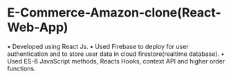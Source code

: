 # E-Commerce-Amazon-clone(React-Web-App)
•	Developed using React Js.
•	Used Firebase to deploy for user authentication and to store user data in cloud firestore(realtime database).
•	Used ES-6 JavaScript methods, Reacts Hooks, context API and higher order functions.

